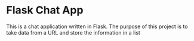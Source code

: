 # Flask Chat App

This is a chat application written in Flask. The purpose of this project is to take data from a URL and store the information in a list